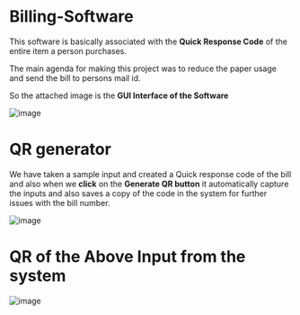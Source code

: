 # Billing-Software

This software is basically associated with the **Quick Response Code** of the entire item a person purchases.

The main agenda for making this project was to reduce the paper usage and send the bill to persons mail id. 

So the attached image is the **GUI Interface of the Software**


![image](https://github.com/AnasKhan99156/Billing-Software/assets/130431848/27de8771-bfd4-49fa-bfde-a9fe61f200b8)


# QR generator

We have taken a sample input and created a Quick response code of the bill and also when we **click** on the **Generate QR button** it automatically capture the inputs and also saves a copy of the code in the system for further issues with the bill number.


![image](https://github.com/AnasKhan99156/Billing-Software/assets/130431848/d492381e-d98f-48d9-941c-bbe6efbbc677)


# QR  of the Above Input from the system

![image](https://github.com/AnasKhan99156/Billing-Software/assets/130431848/8c8f8e31-a6a9-4c92-a160-b7d12dfbea86)


